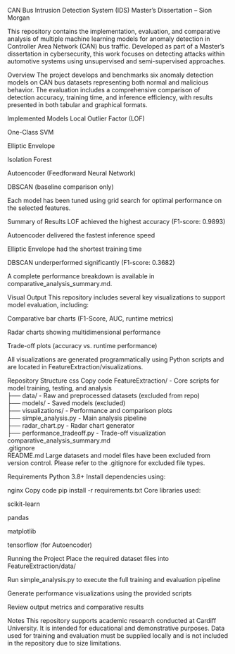 CAN Bus Intrusion Detection System (IDS)
Master’s Dissertation – Sion Morgan

This repository contains the implementation, evaluation, and comparative analysis of multiple machine learning models for anomaly detection in Controller Area Network (CAN) bus traffic. Developed as part of a Master’s dissertation in cybersecurity, this work focuses on detecting attacks within automotive systems using unsupervised and semi-supervised approaches.

Overview
The project develops and benchmarks six anomaly detection models on CAN bus datasets representing both normal and malicious behavior. The evaluation includes a comprehensive comparison of detection accuracy, training time, and inference efficiency, with results presented in both tabular and graphical formats.

Implemented Models
Local Outlier Factor (LOF)

One-Class SVM

Elliptic Envelope

Isolation Forest

Autoencoder (Feedforward Neural Network)

DBSCAN (baseline comparison only)

Each model has been tuned using grid search for optimal performance on the selected features.

Summary of Results
LOF achieved the highest accuracy (F1-score: 0.9893)

Autoencoder delivered the fastest inference speed

Elliptic Envelope had the shortest training time

DBSCAN underperformed significantly (F1-score: 0.3682)

A complete performance breakdown is available in comparative_analysis_summary.md.

Visual Output
This repository includes several key visualizations to support model evaluation, including:

Comparative bar charts (F1-Score, AUC, runtime metrics)

Radar charts showing multidimensional performance

Trade-off plots (accuracy vs. runtime performance)

All visualizations are generated programmatically using Python scripts and are located in FeatureExtraction/visualizations.

Repository Structure
css
Copy code
FeatureExtraction/           - Core scripts for model training, testing, and analysis  
├── data/                    - Raw and preprocessed datasets (excluded from repo)  
├── models/                  - Saved models (excluded)  
├── visualizations/          - Performance and comparison plots  
├── simple_analysis.py       - Main analysis pipeline  
├── radar_chart.py           - Radar chart generator  
├── performance_tradeoff.py  - Trade-off visualization  
comparative_analysis_summary.md  
.gitignore  
README.md
Large datasets and model files have been excluded from version control. Please refer to the .gitignore for excluded file types.

Requirements
Python 3.8+
Install dependencies using:

nginx
Copy code
pip install -r requirements.txt
Core libraries used:

scikit-learn

pandas

matplotlib

tensorflow (for Autoencoder)

Running the Project
Place the required dataset files into FeatureExtraction/data/

Run simple_analysis.py to execute the full training and evaluation pipeline

Generate performance visualizations using the provided scripts

Review output metrics and comparative results

Notes
This repository supports academic research conducted at Cardiff University. It is intended for educational and demonstrative purposes. Data used for training and evaluation must be supplied locally and is not included in the repository due to size limitations.

